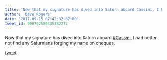 ```yaml
---
title: 'Now that my signature has dived into Saturn aboard Cassini, I had better not...'
author: 'Dave Rogers'
date: '2017-09-15 07:42:32-07:00'
tweet_id: 908702580435382272
---
```

Now that my signature has dived into Saturn aboard [#Cassini](https://twitter.com/hashtag/cassini), I had better not find any Saturnians forging my name on cheques.

[tweet](https://twitter.com/yukondude/status/908702580435382272)